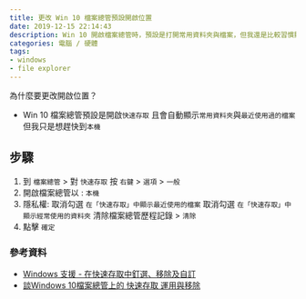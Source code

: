 ```yaml
---
title: 更改 Win 10 檔案總管預設開啟位置
date: 2019-12-15 22:14:43
description: Win 10 開啟檔案總管時，預設是打開常用資料夾與檔案，但我還是比較習慣顯示本機，首先到檔案總管，對快速存取按右鍵，選擇開啟檔案總管以本機 ...
categories: 電腦 / 硬體
tags:
- windows
- file explorer
---
```


為什麼要更改開啟位置？
- Win 10 檔案總管預設是開啟`快速存取`
且會自動顯示`常用資料夾`與`最近使用過的檔案`
但我只是想趕快到`本機`

<!-- more -->

## 步驟
1. 到 `檔案總管` > 對 `快速存取` 按 `右鍵` > `選項` > `一般`
2. 開啟檔案總管以 : `本機`
3. 隱私權: 
取消勾選 `在「快速存取」中顯示最近使用的檔案`
取消勾選 `在「快速存取」中顯示經常使用的資料夾`
清除檔案總管歷程記錄 > `清除`
4. 點擊 `確定`

### 參考資料
- [Windows 支援 - 在快速存取中釘選、移除及自訂](https://support.microsoft.com/zh-tw/help/4027032/windows-pin-remove-and-customize-in-quick-access)
- [談Windows 10檔案總管上的 快速存取 運用與移除](https://walker-a.com/archives/5637)